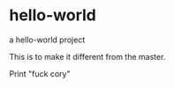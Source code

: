 # hello-world
a hello-world project

This is to make it different from the master. 

Print "fuck cory"
